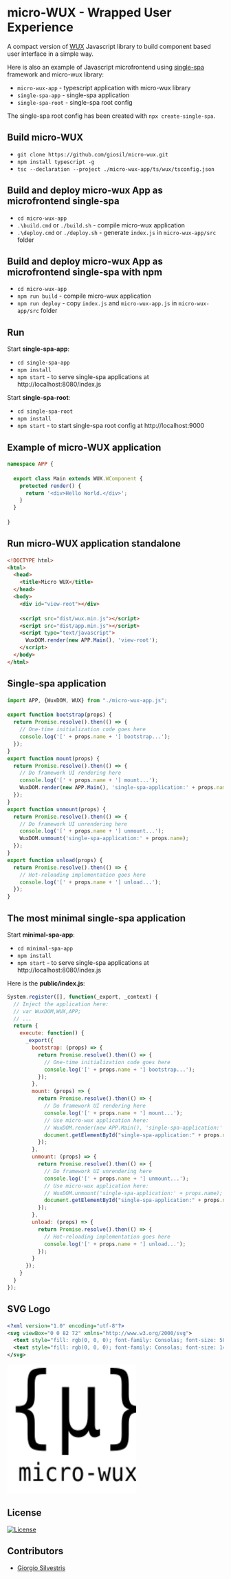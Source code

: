 # micro-WUX - Wrapped User Experience 

A compact version of [WUX](https://github.com/giosil/wux) Javascript library to build component based user interface in a simple way.

Here is also an example of Javascript microfrontend using [single-spa](https://single-spa.js.org/) framework and micro-wux library:

- `micro-wux-app`   - typescript application with micro-wux library
- `single-spa-app`  - single-spa application
- `single-spa-root` - single-spa root config 

The single-spa root config has been created with `npx create-single-spa`.

## Build micro-WUX

- `git clone https://github.com/giosil/micro-wux.git`
- `npm install typescript -g`
- `tsc --declaration --project ./micro-wux-app/ts/wux/tsconfig.json`

## Build and deploy micro-wux App as microfrontend single-spa

- `cd micro-wux-app`
- `.\build.cmd`  or `./build.sh`  - compile micro-wux application
- `.\deploy.cmd` or `./deploy.sh` - generate `index.js` in `micro-wux-app/src` folder

## Build and deploy micro-wux App as microfrontend single-spa with npm

- `cd micro-wux-app`
- `npm run build`  - compile micro-wux application
- `npm run deploy` - copy `index.js` and `micro-wux-app.js` in `micro-wux-app/src` folder

## Run

Start **single-spa-app**:

- `cd single-spa-app`
- `npm install`
- `npm start` - to serve single-spa applications at http://localhost:8080/index.js

Start **single-spa-root**:

- `cd single-spa-root`
- `npm install`
- `npm start` - to start single-spa root config at http://localhost:9000

## Example of micro-WUX application

```typescript
namespace APP {

  export class Main extends WUX.WComponent {
    protected render() {
      return '<div>Hello World.</div>';
    }
  }

}
```

## Run micro-WUX application standalone

```html
<!DOCTYPE html>
<html>
  <head>
    <title>Micro WUX</title>
  </head>
  <body>
    <div id="view-root"></div>

    <script src="dist/wux.min.js"></script>
    <script src="dist/app.min.js"></script>
    <script type="text/javascript">
      WuxDOM.render(new APP.Main(), 'view-root');
    </script>
  </body>
</html>
```

## Single-spa application

```javascript
import APP, {WuxDOM, WUX} from "./micro-wux-app.js";

export function bootstrap(props) {
  return Promise.resolve().then(() => {
    // One-time initialization code goes here
    console.log('[' + props.name + '] bootstrap...');
  });
}
export function mount(props) {
  return Promise.resolve().then(() => {
    // Do framework UI rendering here
    console.log('[' + props.name + '] mount...');
    WuxDOM.render(new APP.Main(), 'single-spa-application:' + props.name);
  });
}
export function unmount(props) {
  return Promise.resolve().then(() => {
    // Do framework UI unrendering here
    console.log('[' + props.name + '] unmount...');
    WuxDOM.unmount('single-spa-application:' + props.name);
  });
}
export function unload(props) {
  return Promise.resolve().then(() => {
    // Hot-reloading implementation goes here
    console.log('[' + props.name + '] unload...');
  });
}
```

## The most minimal single-spa application

Start **minimal-spa-app**:

- `cd minimal-spa-app`
- `npm install`
- `npm start` - to serve single-spa applications at http://localhost:8080/index.js

Here is the **public/index.js**:

```javascript
System.register([], function(_export, _context) {
  // Inject the application here:
  // var WuxDOM,WUX,APP;
  // ...
  return {
    execute: function() {
      _export({
        bootstrap: (props) => {
          return Promise.resolve().then(() => {
            // One-time initialization code goes here
            console.log('[' + props.name + '] bootstrap...');
          });
        },
        mount: (props) => {
          return Promise.resolve().then(() => {
            // Do framework UI rendering here
            console.log('[' + props.name + '] mount...');
            // Use micro-wux application here:
            // WuxDOM.render(new APP.Main(), 'single-spa-application:' + props.name);
            document.getElementById("single-spa-application:" + props.name).innerHTML = 'Hello world!';
          });
        },
        unmount: (props) => {
          return Promise.resolve().then(() => {
            // Do framework UI unrendering here
            console.log('[' + props.name + '] unmount...');
            // Use micro-wux application here:
            // WuxDOM.unmount('single-spa-application:' + props.name);
            document.getElementById("single-spa-application:" + props.name).innerHTML = '';
          });
        },
        unload: (props) => {
          return Promise.resolve().then(() => {
            // Hot-reloading implementation goes here
            console.log('[' + props.name + '] unload...');
          });
        }
      });
    }
  }
});
```

## SVG Logo

```xml
<?xml version="1.0" encoding="utf-8"?>
<svg viewBox="0 0 82 72" xmlns="http://www.w3.org/2000/svg">
  <text style="fill: rgb(0, 0, 0); font-family: Consolas; font-size: 50px;" x="0" y="40">{&#x00B5;}</text>
  <text style="fill: rgb(0, 0, 0); font-family: Consolas; font-size: 14px;" x="7" y="65">micro-wux</text>
</svg>
```

<img src="micro-wux.svg" width="300" height="300">

## License

[![License](https://img.shields.io/badge/License-Apache_2.0-blue.svg)](https://opensource.org/licenses/Apache-2.0)

## Contributors

* [Giorgio Silvestris](https://github.com/giosil)
